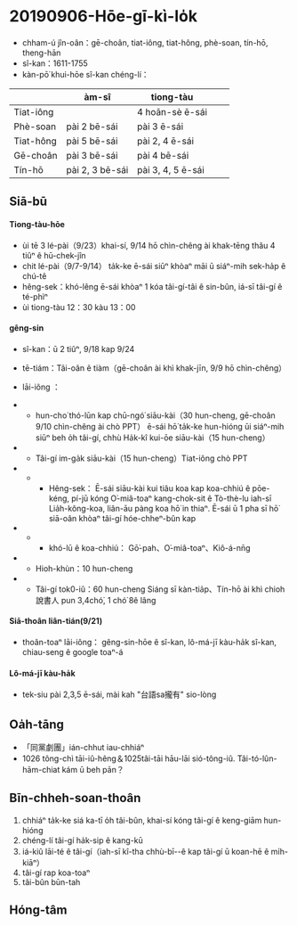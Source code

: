20190906-Hōe-gī-kì-lo̍k
====
- chham-ú jîn-oân：gē-choân, tiat-iông, tiat-hông, phè-soan, tín-hō, theng-hān
- sî-kan：1611-1755
- kàn-pō͘ khui-hōe sî-kan chéng-lí：

|           | àm-sî           | tiong-tàu         |   |   |
|-----------|-----------------|-------------------|---|---|
| Tiat-iông |                 | 4 hoān-sè ē-sái   |   |   |
| Phè-soan  | pài 2 bē-sái    | pài 3 ē-sái       |   |   |
| Tiat-hông | pài 5 bē-sái    | pài 2, 4 ē-sái    |   |   |
| Gē-choân  | pài 3 bē-sái    | pài 4 bē-sái      |   |   |
| Tín-hō    | pài 2, 3 bē-sái | pài 3, 4, 5 ē-sái |   |   |


Siā-bū
----

#### Tiong-tàu-hōe
- ùi tē 3 lé-pài（9/23）khai-sí, 9/14 hō chìn-chêng ài khak-tēng thâu 4
 tiûⁿ ê hū-chek-jîn
- chit lé-pài（9/7-9/14） ta̍k-ke ē-sái siūⁿ khòaⁿ māi ū siáⁿ-mih sek-ha̍p ê chú-tê
- hêng-sek：khó-lêng ē-sái khòaⁿ 1 kóa tâi-gí-tâi ê sin-bûn, iá-sī tâi-gí ê té-phìⁿ 
- ùi tiong-tàu 12：30 kàu 13：00

#### gêng-sin 

- sî-kan：ū 2 tiûⁿ, 9/18 kap 9/24
- tē-tiám：Tâi-oân ê tiàm（gē-choân ài khì khak-jīn, 9/9 hō chìn-chêng）
-  lāi-iông ：
- + hun-cho͘ thó-lūn kap chū-ngó͘ siāu-kài（30 hun-cheng, gē-choân 9/10 chìn-chêng ài chò PPT）
ē-sái hō͘ ta̍k-ke hun-hióng ūi siáⁿ-mih siūⁿ beh o̍h tâi-gí, chhù 
Ha̍k-kî kui-ōe siāu-kài（15 hun-cheng）
- + Tâi-gí im-ga̍k siāu-kài（15 hun-cheng）Tiat-iông chò PPT
- + - Hêng-sek：
Ē-sái siāu-kài kui tiâu koa kap koa-chhiú ê pōe-kéng, pí-jū kóng O͘-miâ-toaⁿ kang-chok-sit ê Tò-thè-lu iah-sī Lia̍h-kông-koa, liân-āu pàng koa hō͘ in thiaⁿ.
Ē-sái ū 1 pha sī hō͘ siā-oân khòaⁿ tâi-gí hóe-chheⁿ-bûn kap 

- + - khó-lū ê koa-chhiú：
Gō͘-pah、O͘-miâ-toaⁿ、Kiô-á-nn̄g

- + Hioh-khùn：10 hun-cheng
- + Tâi-gí tok0-iû：60 hun-cheng
Siáng sī kàn-tia̍p、Tín-hō ài khì chioh 說書人
pun 3,4chó͘, 1 chó͘ 8ê lâng

#### Siā-thoân liân-tián(9/21)
- thoân-toaⁿ lāi-iông：
gêng-sin-hōe ê sî-kan, lô-má-jī kàu-ha̍k sî-kan, chiau-seng ê google toaⁿ-á

#### Lô-má-jī kàu-ha̍k
- tek-siu pài 2,3,5 ē-sái, mài kah "台語sa攏有" sio-lòng

Oa̍h-tāng
----

- 「同黨劇團」ián-chhut iau-chhiáⁿ
- 1026 tông-chì tāi-iû-hêng＆1025tâi-tāi hāu-lāi sió-tông-iû. Tâi-tó-lûn-hām-chiat kám ū beh pān？


Bīn-chheh-soan-thoân
----
1. chhiáⁿ ta̍k-ke siá ka-tī o̍h tâi-bûn, khai-sí kóng tâi-gí ê keng-giām hun-hióng
2. chéng-lí tâi-gí ha̍k-sip ê kang-kū
3. iá-kiû lāi-té ê tâi-gí（iah-sī kî-tha chhù-bī--ê kap tâi-gí ū koan-hē ê mi̍h-kiāⁿ）
4. tâi-gí rap koa-toaⁿ
5. tâi-bûn būn-tah


Hóng-tâm
----

